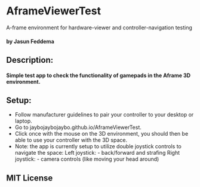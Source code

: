 # AframeViewerTest
A-frame environment for hardware-viewer and controller-navigation testing

#### by Jasun Feddema

## Description: 

#### Simple test app to check the functionality of gamepads in the Aframe 3D environment.

## Setup:

- Follow manufacturer guidelines to pair your controller to your desktop or laptop.
- Go to jaybojaybojaybo.github.io/AframeViewerTest.
- Click once with the mouse on the 3D environment, you should then be able to use your controller with the 3D space.
- Note: the app is currently setup to utilize double joystick controls to navigate the space:
    Left joystick:
      - back/forward and strafing
    Right joystick:
      - camera controls (like moving your head around)
      
      
## MIT License
